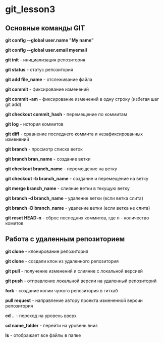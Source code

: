 # git_lesson3

## Основные команды GIT 

**git config --global user.name "My name"**

**git config --global user.email myemail**

**git init** - инициализация репозитория

**git status** - статус репозитория

**git add file_name** - отслеживание файла

**git commit** - фиксирование изменений 

**git commit -am** - фиксирование изменений в одну строку (избегая шаг git add)

**git checkout commit_hash** - перемещение по коммитам

**git log** - история коммитов

**git diff** - сравнение последнего коммита и незафиксированных изменений

**git branch** - просмотр списка веток

**git branch bran_name** - создание ветки

**git checkout branch_name** - перемещение на ветку

**git checkout -b branch_name** - создание и перемещение на ветку

**git merge branch_name** - слияние ветки в текущую ветку

**git branch -d branch_name** - удаление ветки (если ветка слита)

**git branch -D branch_name** - удаление ветки (если ветка не слита)

**git reset HEAD-n** - сброс последних коммитов, где n - количество комитов





## Работа с удаленным репозиторием


**git clone** - клонирование репозитория

**git clone** - создали клон из удаленного репозитория

**git pull** - получение изменений и слияние с локальной версией

**git push** - отправление локальной версии на удаленный репозиторий

**fork** - создание копии чужого репозитория в гитхаб

**pull request** - направление автору проекта измененной версии репозитория

**cd ..** - переход на уровень вверх

**cd name_folder** - перейти на уровень вниз

**ls** - отображает все файлы в папке



